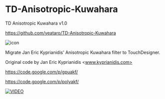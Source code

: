 # TD-Anisotropic-Kuwahara
TD Anisotropic Kuwahara v1.0

https://github.com/yeataro/TD-Anisotropic-Kuwahara

![icon](https://raw.githubusercontent.com/yeataro/TD-Anisotropic-Kuwahara/master/icon.jpg)

Migrate Jan Eric Kyprianidis' Anisotropic Kuwahara filter to TouchDesigner.

Original code by Jan Eric Kyprianidis <www.kyprianidis.com>

https://code.google.com/p/gpuakf/

https://code.google.com/p/polyakf/

[![VIDEO](https://raw.githubusercontent.com/yeataro/TD-Anisotropic-Kuwahara/master/screenshots/2017-09-12_132747.png)](https://www.youtube.com/watch?v=_Tz4NWz0SnA "VIDEO")
